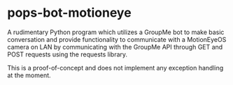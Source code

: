 # pops-bot-motioneye
A rudimentary Python program which utilizes a GroupMe bot to make basic conversation and provide functionality to communicate with a MotionEyeOS camera on LAN by communicating with the GroupMe API through GET and POST requests using the requests library.

This is a proof-of-concept and does not implement any exception handling at the moment.
